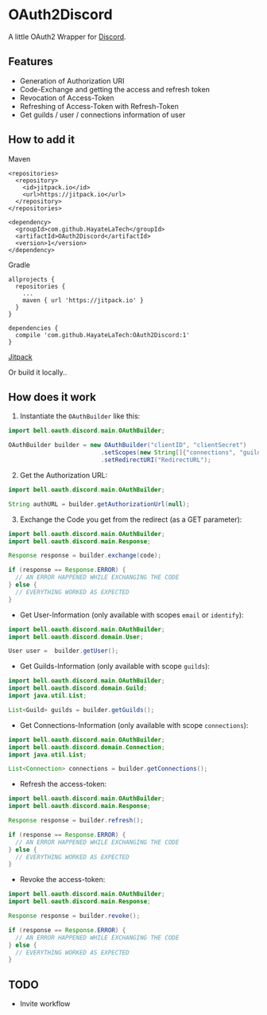 # OAuth2Discord
A little OAuth2 Wrapper for [Discord](https://discordapp.com).

## Features
* Generation of Authorization URI
* Code-Exchange and getting the access and refresh token
* Revocation of Access-Token
* Refreshing of Access-Token with Refresh-Token
* Get guilds / user / connections information of user

## How to add it
Maven
```
<repositories>
  <repository>
    <id>jitpack.io</id>
    <url>https://jitpack.io</url>
  </repository>
</repositories>

<dependency>
  <groupId>com.github.HayateLaTech</groupId>
  <artifactId>OAuth2Discord</artifactId>
  <version>1</version>
</dependency>
```

Gradle
```
allprojects {
  repositories {
    ...
    maven { url 'https://jitpack.io' }
  }
}

dependencies {
  compile 'com.github.HayateLaTech:OAuth2Discord:1'
}
```
[Jitpack](https://jitpack.io/#HayateLaTech/OAuth2Discord)

Or build it locally..

## How does it work
1. Instantiate the `OAuthBuilder` like this:
```java
import bell.oauth.discord.main.OAuthBuilder;

OAuthBuilder builder = new OAuthBuilder("clientID", "clientSecret")
                          .setScopes(new String[]{"connections", "guilds", "email"})
                          .setRedirectURI("RedirectURL");
```
2. Get the Authorization URL:
```java
import bell.oauth.discord.main.OAuthBuilder;

String authURL = builder.getAuthorizationUrl(null);
```
3. Exchange the Code you get from the redirect (as a GET parameter):
```java
import bell.oauth.discord.main.OAuthBuilder;
import bell.oauth.discord.main.Response;

Response response = builder.exchange(code);

if (response == Response.ERROR) {
  // AN ERROR HAPPENED WHILE EXCHANGING THE CODE
} else {
  // EVERYTHING WORKED AS EXPECTED
}
```
* Get User-Information (only available with scopes `email` or `identify`):
```java
import bell.oauth.discord.main.OAuthBuilder;
import bell.oauth.discord.domain.User;

User user =  builder.getUser();
```
* Get Guilds-Information (only available with scope `guilds`):
```java
import bell.oauth.discord.main.OAuthBuilder;
import bell.oauth.discord.domain.Guild;
import java.util.List;

List<Guild> guilds = builder.getGuilds();
```
* Get Connections-Information (only available with scope `connections`):
```java
import bell.oauth.discord.main.OAuthBuilder;
import bell.oauth.discord.domain.Connection;
import java.util.List;

List<Connection> connections = builder.getConnections();
```
* Refresh the access-token:
```java
import bell.oauth.discord.main.OAuthBuilder;
import bell.oauth.discord.main.Response;

Response response = builder.refresh();

if (response == Response.ERROR) {
  // AN ERROR HAPPENED WHILE EXCHANGING THE CODE
} else {
  // EVERYTHING WORKED AS EXPECTED
}
```
* Revoke the access-token:
```java
import bell.oauth.discord.main.OAuthBuilder;
import bell.oauth.discord.main.Response;

Response response = builder.revoke();

if (response == Response.ERROR) {
  // AN ERROR HAPPENED WHILE EXCHANGING THE CODE
} else {
  // EVERYTHING WORKED AS EXPECTED
}
```

## TODO
* Invite workflow
